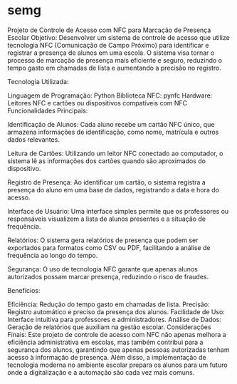 # semg
Projeto de Controle de Acesso com NFC para Marcação de Presença Escolar
Objetivo: Desenvolver um sistema de controle de acesso que utilize tecnologia NFC (Comunicação de Campo Próximo) para identificar e registrar a presença de alunos em uma escola. O sistema visa tornar o processo de marcação de presença mais eficiente e seguro, reduzindo o tempo gasto em chamadas de lista e aumentando a precisão no registro.

Tecnologia Utilizada:

Linguagem de Programação: Python
Biblioteca NFC: pynfc
Hardware: Leitores NFC e cartões ou dispositivos compatíveis com NFC
Funcionalidades Principais:

Identificação de Alunos: Cada aluno recebe um cartão NFC único, que armazena informações de identificação, como nome, matrícula e outros dados relevantes.

Leitura de Cartões: Utilizando um leitor NFC conectado ao computador, o sistema lê as informações dos cartões quando são aproximados do dispositivo.

Registro de Presença: Ao identificar um cartão, o sistema registra a presença do aluno em uma base de dados, registrando a data e hora do acesso.

Interface de Usuário: Uma interface simples permite que os professores ou responsáveis visualizem a lista de alunos presentes e a situação de frequência.

Relatórios: O sistema gera relatórios de presença que podem ser exportados para formatos como CSV ou PDF, facilitando a análise de frequência ao longo do tempo.

Segurança: O uso de tecnologia NFC garante que apenas alunos autorizados possam marcar presença, reduzindo o risco de fraudes.

Benefícios:

Eficiência: Redução do tempo gasto em chamadas de lista.
Precisão: Registro automático e preciso da presença dos alunos.
Facilidade de Uso: Interface intuitiva para professores e administradores.
Análise de Dados: Geração de relatórios que auxiliam na gestão escolar.
Considerações Finais: Este projeto de controle de acesso com NFC não apenas melhora a eficiência administrativa em escolas, mas também contribui para a segurança dos alunos, garantindo que apenas pessoas autorizadas tenham acesso à informação de presença. Além disso, a implementação de tecnologia moderna no ambiente escolar prepara os alunos para um futuro onde a digitalização e a automação são cada vez mais comuns.
